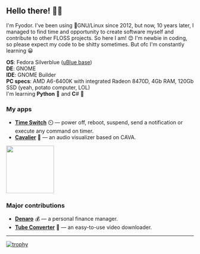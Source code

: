 ## Hello there! 🧔🏻

I'm Fyodor. I've been using 🐧GNU/Linux since 2012, but now, 10 years later, I managed to find time and opportunity to create software myself and contribute to other FLOSS projects. So here I am! 😊 I'm newbie in coding, so please expect my code to be shitty sometimes. But ofc I'm constantly learning 😀

**OS**: Fedora Silverblue ([uBlue base](https://github.com/ublue-os/base))
\
**DE**: GNOME
\
**IDE**: GNOME Builder
\
**PC specs**: AMD A6-6400K with integrated Radeon 8470D, 4Gb RAM, 120Gb SSD (yeah, potato computer, LOL)
\
I'm learning **Python** 🐍 and **C**\# 💜

### My apps
* **[Time Switch](https://github.com/fsobolev/timeswitch)** ⏲️ — power off, reboot, suspend, send a notification or execute any command on timer.
* **[Cavalier](https://github.com/fsobolev/cavalier)** 🎵 — an audio visualizer based on CAVA.

[<img src="https://camo.githubusercontent.com/874898488d74b24f916891c19c132f4bae397ab1de4898cd25d268ec81c7d92b/68747470733a2f2f692e696d6775722e636f6d2f3049746a6f374e2e706e67" width=128px>](https://matrix.to/#/#sable-burrow:matrix.org)

### Major contributions
* **[Denaro](https://github.com/nlogozzo/NickvisionMoney)** 💰 — a personal finance manager.
* **[Tube Converter](https://github.com/nlogozzo/NickvisionTubeConverter)** 📡 — an easy-to-use video downloader.

---

[![trophy](https://github-profile-trophy.vercel.app/?username=fsobolev&column=-1&theme=nord&no-frame=true&rank=-SECRET)](https://github.com/ryo-ma/github-profile-trophy)
